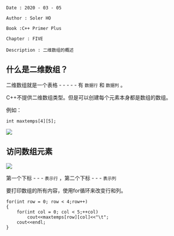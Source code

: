 ```
Date : 2020 - 03 - 05

Author : Soler HO

Book :C++ Primer Plus

Chapter : FIVE
 
Description : 二维数组的概述
```
## 什么是二维数组？
二维数组就是一个表格 - - - - - 有 `数据行` 和 `数据列` 。

C++不提供二维数组类型。但是可以创建每个元素本身都是数组的数组。

例如：
```
int maxtemps[4][5];
```

![](https://github.com/SolerHo/cpp-Primer-Plus-6e-Notes/blob/master/Chapter05/Images/%E7%94%B1%E6%95%B0%E7%BB%84%E7%BB%84%E6%88%90%E7%9A%84%E6%95%B0%E7%BB%84.png)

## 访问数组元素

![](https://github.com/SolerHo/cpp-Primer-Plus-6e-Notes/blob/master/Chapter05/Images/%E4%BD%BF%E7%94%A8%E4%B8%8B%E6%A0%87%E8%AE%BF%E9%97%AE%E6%95%B0%E7%BB%84%E4%B8%AD%E7%9A%84%E5%85%83%E7%B4%A0.png)

第一个下标 - - - `表示行` ，第二个下标 - - - `表示列`

要打印数组的所有内容，使用for循环来改变行和列。
```
for(int row = 0; row < 4;row++)
{
    for(int col = 0; col < 5;++col)
        cout<<maxtemps[row][col]<<"\t";
    cout<<endl;
}
```

